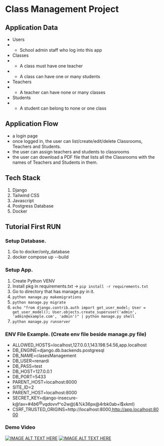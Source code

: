 # Class Management Project
## Application Data
- Users
- - School admin staff who log into this app
- Classes
- - A class must have one teacher
- - A class can have one or many students
- Teachers
- - A teacher can have none or many classes
- Students
- - A student can belong to none or one class
 
## Application Flow
-  a login page
-  once logged in, the user can list/create/edit/delete Classrooms, Teachers and Students.
-  the user can assign teachers and students to classrooms
-  the user can download a PDF file that lists all the Classrooms with the names of Teachers and Students in them.

## Tech Stack
1. Django
2. Tailwind CSS
3. Javascript
4. Postgress Database
5. Docker

## Tutorial First RUN
### Setup Database.
1. Go to docker/only_database
2. docker compose up --build
### Setup App.
1. Create Python VENV
2. Install pkg in requirements.txt -> `pip install -r requirements.txt`
3. Go to directory that has manage.py in it.
4. `python manage.py makemigrations`
5. `python manage.py migrate`
6. `echo "from django.contrib.auth import get_user_model; User = get_user_model(); User.objects.create_superuser('admin', 'admin@example.com', 'admin')" | python manage.py shell`
7. `python manage.py runserver`
### ENV File Example. (Create env file beside manage.py file)
- ALLOWED_HOSTS=localhost,127.0.0.1,143.198.54.56,app.localhost
- DB_ENGINE=django.db.backends.postgresql
- DB_NAME=clasesManagement
- DB_USER=renardi
- DB_PASS=test
- DB_HOST=127.0.0.1
- DB_PORT=5433
- PARENT_HOST=localhost:8000
- SITE_ID=2
- PARENT_HOST=localhost:8000
- SECRET_KEY=django-insecure-k@!av=#$4b6^@vqd$ovvf^o2w@)&%k36px@4rbk0ab+l$xkml)
- CSRF_TRUSTED_ORIGINS=http://localhost:8000,http://app.localhost:8000
### Demo Video 
[![IMAGE ALT TEXT HERE](http://img.youtube.com/vi/1AgfD2O2kww/0.jpg)](http://www.youtube.com/watch?v=1AgfD2O2kww)
[![IMAGE ALT TEXT HERE](http://img.youtube.com/vi/bJurNa5Ehbw/0.jpg)](http://www.youtube.com/watch?v=bJurNa5Ehbw)


